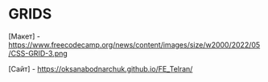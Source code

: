 # GRIDS

[Макет] - https://www.freecodecamp.org/news/content/images/size/w2000/2022/05/CSS-GRID-3.png

[Сайт] - https://oksanabodnarchuk.github.io/FE_Telran/
